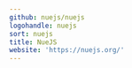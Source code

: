 ```yaml
---
github: nuejs/nuejs
logohandle: nuejs
sort: nuejs
title: NueJS
website: 'https://nuejs.org/'
---
```

